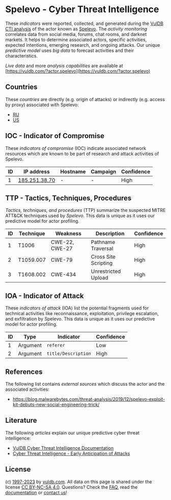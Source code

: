 # Spelevo - Cyber Threat Intelligence

These _indicators_ were reported, collected, and generated during the [VulDB CTI analysis](https://vuldb.com/?kb.cti) of the actor known as [Spelevo](https://vuldb.com/?actor.spelevo). The _activity monitoring_ correlates data from social media, forums, chat rooms, and darknet markets. It helps to determine associated actors, specific activities, expected intentions, emerging research, and ongoing attacks. Our unique _predictive model_ uses _big data_ to forecast activities and their characteristics.

_Live data_ and more _analysis capabilities_ are available at [https://vuldb.com/?actor.spelevo](https://vuldb.com/?actor.spelevo)

## Countries

These _countries_ are directly (e.g. origin of attacks) or indirectly (e.g. access by proxy) associated with Spelevo:

* [RU](https://vuldb.com/?country.ru)
* [US](https://vuldb.com/?country.us)

## IOC - Indicator of Compromise

These _indicators of compromise_ (IOC) indicate associated network resources which are known to be part of research and attack activities of Spelevo.

ID | IP address | Hostname | Campaign | Confidence
-- | ---------- | -------- | -------- | ----------
1 | [185.251.38.70](https://vuldb.com/?ip.185.251.38.70) | - | - | High

## TTP - Tactics, Techniques, Procedures

_Tactics, techniques, and procedures_ (TTP) summarize the suspected MITRE ATT&CK techniques used by _Spelevo_. This data is unique as it uses our predictive model for actor profiling.

ID | Technique | Weakness | Description | Confidence
-- | --------- | -------- | ----------- | ----------
1 | T1006 | CWE-22, CWE-27 | Pathname Traversal | High
2 | T1059.007 | CWE-79 | Cross Site Scripting | High
3 | T1608.002 | CWE-434 | Unrestricted Upload | High

## IOA - Indicator of Attack

These _indicators of attack_ (IOA) list the potential fragments used for technical activities like reconnaissance, exploitation, privilege escalation, and exfiltration by Spelevo. This data is unique as it uses our predictive model for actor profiling.

ID | Type | Indicator | Confidence
-- | ---- | --------- | ----------
1 | Argument | `referer` | Low
2 | Argument | `title/Description` | High

## References

The following list contains _external sources_ which discuss the actor and the associated activities:

* https://blog.malwarebytes.com/threat-analysis/2019/12/spelevo-exploit-kit-debuts-new-social-engineering-trick/

## Literature

The following _articles_ explain our unique predictive cyber threat intelligence:

* [VulDB Cyber Threat Intelligence Documentation](https://vuldb.com/?kb.cti)
* [Cyber Threat Intelligence - Early Anticipation of Attacks](https://www.scip.ch/en/?labs.20201022)

## License

(c) [1997-2023](https://vuldb.com/?kb.changelog) by [vuldb.com](https://vuldb.com/?kb.about). All data on this page is shared under the license [CC BY-NC-SA 4.0](https://creativecommons.org/licenses/by-nc-sa/4.0/). Questions? Check the [FAQ](https://vuldb.com/?kb.faq), read the [documentation](https://vuldb.com/?kb) or [contact us](https://vuldb.com/?contact)!
